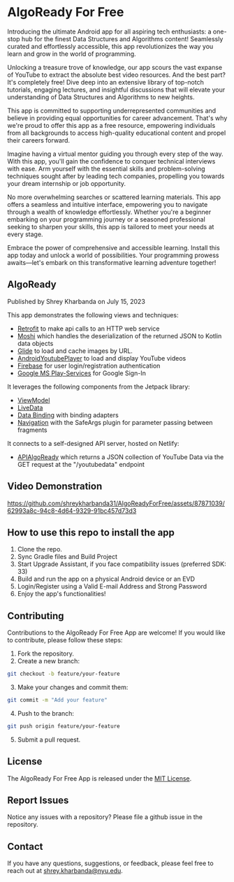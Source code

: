 # AlgoReady For Free

Introducing the ultimate Android app for all aspiring tech enthusiasts: a one-stop hub for the finest Data Structures and Algorithms content! Seamlessly curated and effortlessly accessible, this app revolutionizes the way you learn and grow in the world of programming.

Unlocking a treasure trove of knowledge, our app scours the vast expanse of YouTube to extract the absolute best video resources. And the best part? It's completely free! Dive deep into an extensive library of top-notch tutorials, engaging lectures, and insightful discussions that will elevate your understanding of Data Structures and Algorithms to new heights.

This app is committed to supporting underrepresented communities and believe in providing equal opportunities for career advancement. That's why we're proud to offer this app as a free resource, empowering individuals from all backgrounds to access high-quality educational content and propel their careers forward.

Imagine having a virtual mentor guiding you through every step of the way. With this app, you'll gain the confidence to conquer technical interviews with ease. Arm yourself with the essential skills and problem-solving techniques sought after by leading tech companies, propelling you towards your dream internship or job opportunity.

No more overwhelming searches or scattered learning materials. This app offers a seamless and intuitive interface, empowering you to navigate through a wealth of knowledge effortlessly. Whether you're a beginner embarking on your programming journey or a seasoned professional seeking to sharpen your skills, this app is tailored to meet your needs at every stage.

Embrace the power of comprehensive and accessible learning. Install this app today and unlock a world of possibilities. Your programming prowess awaits—let's embark on this transformative learning adventure together!

## AlgoReady
Published by Shrey Kharbanda on July 15, 2023

This app demonstrates the following views and techniques:

* [Retrofit](https://square.github.io/retrofit/) to make api calls to an HTTP web service
* [Moshi](https://github.com/square/moshi) which handles the deserialization of the returned JSON to Kotlin data objects
* [Glide](https://bumptech.github.io/glide/) to load and cache images by URL.
* [AndroidYoutubePlayer](https://github.com/PierfrancescoSoffritti/android-youtube-player) to load and display YouTube videos
* [Firebase](https://firebase.google.com/) for user login/registration authentication
* [Google MS Play-Services](https://developers.google.com/android/guides/client-auth) for Google Sign-In

It leverages the following components from the Jetpack library:

* [ViewModel](https://developer.android.com/topic/libraries/architecture/viewmodel)
* [LiveData](https://developer.android.com/topic/libraries/architecture/livedata)
* [Data Binding](https://developer.android.com/topic/libraries/data-binding/) with binding adapters
* [Navigation](https://developer.android.com/topic/libraries/architecture/navigation/) with the SafeArgs plugin for parameter passing between fragments

It connects to a self-designed API server, hosted on Netlify:

* [APIAlgoReady](https://github.com/shreykharbanda31/APIAlgoReady) which returns a JSON collection of YouTube Data via the GET request at the "/youtubedata" endpoint

## Video Demonstration

https://github.com/shreykharbanda31/AlgoReadyForFree/assets/87871039/62993a8c-94c8-4d64-9329-91bc457d73d3

## How to use this repo to install the app

1. Clone the repo.
2. Sync Gradle files and Build Project
3. Start Upgrade Assistant, if you face compatibility issues (preferred SDK: 33)
4. Build and run the app on a physical Android device or an EVD
5. Login/Register using a Valid E-mail Address and Strong Password
6. Enjoy the app's functionalities!

## Contributing
Contributions to the AlgoReady For Free App are welcome! If you would like to contribute, please follow these steps:

1. Fork the repository.
2. Create a new branch:
```bash
git checkout -b feature/your-feature
```
3. Make your changes and commit them: 
```bash
git commit -m "Add your feature"
```
4. Push to the branch: 
```bash
git push origin feature/your-feature
```
5. Submit a pull request.

## License
The AlgoReady For Free App is released under the [MIT License](https://opensource.org/licenses/MIT).

## Report Issues
Notice any issues with a repository? Please file a github issue in the repository.

## Contact
If you have any questions, suggestions, or feedback, please feel free to reach out at [shrey.kharbanda@nyu.edu](mailto:shrey.kharbanda@nyu.edu).
